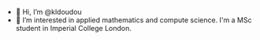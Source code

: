 - 👋 Hi, I’m @kldoudou
- 👀 I’m interested in applied mathematics and compute science. I'm a MSc student in Imperial College London.
